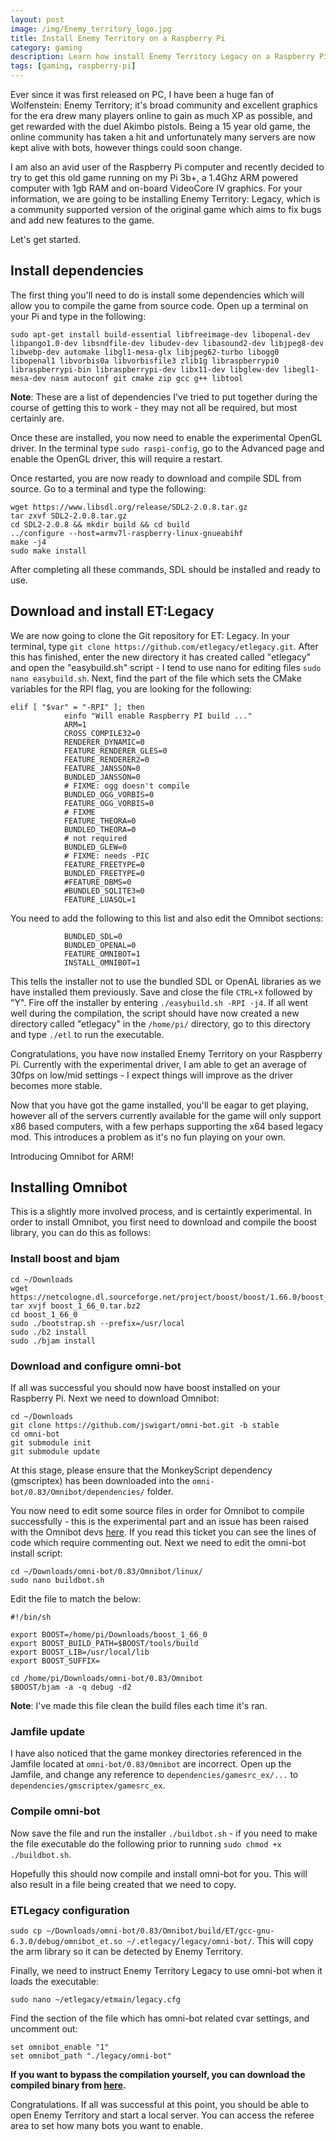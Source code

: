 ```yaml
---
layout: post
image: /img/Enemy_territory_logo.jpg
title: Install Enemy Territory on a Raspberry Pi
category: gaming
description: Learn how install Enemy Territory Legacy on a Raspberry Pi.
tags: [gaming, raspberry-pi]
---
```


Ever since it was first released on PC, I have been a huge fan of Wolfenstein: Enemy Territory; it's broad community and excellent graphics for the era drew many players online to gain as much XP as possible, and get rewarded with the duel Akimbo pistols. Being a 15 year old game, the online community has taken a hit and unfortunately many servers are now kept alive with bots, however things could soon change.

I am also an avid user of the Raspberry Pi computer and recently decided to try to get this old game running on my Pi 3b+, a 1.4Ghz ARM powered computer with 1gb RAM and on-board VideoCore IV graphics. For your information, we are going to be installing Enemy Territory: Legacy, which is a community supported version of the original game which aims to fix bugs and add new features to the game.

 Let's get started.

## Install dependencies

The first thing you'll need to do is install some dependencies which will allow you to compile the game from source code. Open up a terminal on your Pi and type in the following:

```
sudo apt-get install build-essential libfreeimage-dev libopenal-dev libpango1.0-dev libsndfile-dev libudev-dev libasound2-dev libjpeg8-dev libwebp-dev automake libgl1-mesa-glx libjpeg62-turbo libogg0 libopenal1 libvorbis0a libvorbisfile3 zlib1g libraspberrypi0 libraspberrypi-bin libraspberrypi-dev libx11-dev libglew-dev libegl1-mesa-dev nasm autoconf git cmake zip gcc g++ libtool
```

**Note**: These are a list of dependencies I've tried to put together during the course of getting this to work - they may not all be required, but most certainly are.

Once these are installed, you now need to enable the experimental OpenGL driver. In the terminal type `sudo raspi-config`, go to the Advanced page and enable the OpenGL driver, this will require a restart.

Once restarted, you are now ready to download and compile SDL from source. Go to a terminal and type the following:

```
wget https://www.libsdl.org/release/SDL2-2.0.8.tar.gz
tar zxvf SDL2-2.0.8.tar.gz
cd SDL2-2.0.8 && mkdir build && cd build
../configure --host=armv7l-raspberry-linux-gnueabihf
make -j4
sudo make install
```

After completing all these commands, SDL should be installed and ready to use.

## Download and install ET:Legacy

We are now going to clone the Git repository for ET: Legacy. In your terminal, type `git clone https://github.com/etlegacy/etlegacy.git`. After this has finished, enter the new directory it has created called "etlegacy" and open the "easybuild.sh" script - I tend to use nano for editing files `sudo nano easybuild.sh`. Next, find the part of the file which sets the CMake variables for the RPI flag, you are looking for the following:

```
elif [ "$var" = "-RPI" ]; then
			einfo "Will enable Raspberry PI build ..."
			ARM=1
			CROSS_COMPILE32=0
			RENDERER_DYNAMIC=0
			FEATURE_RENDERER_GLES=0
			FEATURE_RENDERER2=0
			FEATURE_JANSSON=0
			BUNDLED_JANSSON=0
			# FIXME: ogg doesn't compile
			BUNDLED_OGG_VORBIS=0
			FEATURE_OGG_VORBIS=0
			# FIXME
			FEATURE_THEORA=0
			BUNDLED_THEORA=0
			# not required
			BUNDLED_GLEW=0
			# FIXME: needs -PIC
			FEATURE_FREETYPE=0
			BUNDLED_FREETYPE=0
			#FEATURE_DBMS=0
			#BUNDLED_SQLITE3=0
			FEATURE_LUASQL=1
```

You need to add the following to this list and also edit the Omnibot sections:

```
			BUNDLED_SDL=0
			BUNDLED_OPENAL=0
			FEATURE_OMNIBOT=1
			INSTALL_OMNIBOT=1
```

This tells the installer not to use the bundled SDL or OpenAL libraries as we have installed them previously. Save and close the file `CTRL+X` followed by "Y". Fire off the installer by entering `./easybuild.sh -RPI -j4`. If all went well during the compilation, the script should have now created a new directory called "etlegacy" in the `/home/pi/` directory, go to this directory and type `./etl` to run the executable.

Congratulations, you have now installed Enemy Territory on your Raspberry Pi. Currently with the experimental driver, I am able to get an average of 30fps on low/mid settings - I expect things will improve as the driver becomes more stable.

Now that you have got the game installed, you'll be eagar to get playing, however all of the servers currently available for the game will only support x86 based computers, with a few perhaps supporting the x64 based legacy mod. This introduces a problem as it's no fun playing on your own.

Introducing Omnibot for ARM!

## Installing Omnibot

This is a slightly more involved process, and is certaintly experimental. In order to install Omnibot, you first need to download and compile the boost library, you can do this as follows:

### Install boost and bjam

```
cd ~/Downloads
wget https://netcologne.dl.sourceforge.net/project/boost/boost/1.66.0/boost_1_66_0.tar.bz2
tar xvjf boost_1_66_0.tar.bz2
cd boost_1_66_0
sudo ./bootstrap.sh --prefix=/usr/local
sudo ./b2 install
sudo ./bjam install
```

### Download and configure omni-bot

If all was successful you should now have boost installed on your Raspberry Pi. Next we need to download Omnibot:

```
cd ~/Downloads
git clone https://github.com/jswigart/omni-bot.git -b stable
cd omni-bot
git submodule init
git submodule update
```

At this stage, please ensure that the MonkeyScript dependency (gmscriptex) has been downloaded into the `omni-bot/0.83/Omnibot/dependencies/` folder.

You now need to edit some source files in order for Omnibot to compile successfully - this is the experimental part and an issue has been raised with the Omnibot devs [here](https://github.com/jswigart/omni-bot/issues/6#issuecomment-427597474). If you read this ticket you can see the lines of code which require commenting out. Next we need to edit the omni-bot install script:

```
cd ~/Downloads/omni-bot/0.83/Omnibot/linux/
sudo nano buildbot.sh
```

Edit the file to match the below:

```
#!/bin/sh

export BOOST=/home/pi/Downloads/boost_1_66_0
export BOOST_BUILD_PATH=$BOOST/tools/build
export BOOST_LIB=/usr/local/lib
export BOOST_SUFFIX=

cd /home/pi/Downloads/omni-bot/0.83/Omnibot
$BOOST/bjam -a -q debug -d2
```

**Note**: I've made this file clean the build files each time it's ran.

### Jamfile update

I have also noticed that the game monkey directories referenced in the Jamfile located at `omni-bot/0.83/Omnibot` are incorrect. Open up the Jamfile, and change any reference to `dependencies/gamesrc_ex/...` to `dependencies/gmscriptex/gamesrc_ex`.

### Compile omni-bot

Now save the file and run the installer `./buildbot.sh` - if you need to make the file executable do the following prior to running `sudo chmod +x ./buildbot.sh`.

Hopefully this should now compile and install omni-bot for you. This will also result in a file being created that we need to copy.

### ETLegacy configuration

`sudo cp ~/Downloads/omni-bot/0.83/Omnibot/build/ET/gcc-gnu-6.3.0/debug/omnibot_et.so ~/.etlegacy/legacy/omni-bot/`. This will copy the arm library so it can be detected by Enemy Territory.

Finally, we need to instruct Enemy Territory Legacy to use omni-bot when it loads the executable:

`sudo nano ~/etlegacy/etmain/legacy.cfg`

Find the section of the file which has omni-bot related cvar settings, and uncomment out:

```
set omnibot_enable "1"
set omnibot_path "./legacy/omni-bot"
```

**If you want to bypass the compilation yourself, you can download the compiled binary from [here](https://techyian.github.io/downloads/omnibot_et.so).**

Congratulations. If all was successful at this point, you should be able to open Enemy Territory and start a local server. You can access the referee area to set how many bots you want to enable.




